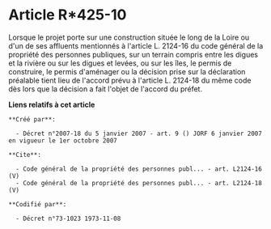 # Article R*425-10

Lorsque le projet porte sur une construction située le long de la Loire ou d'un de ses affluents mentionnés à l'article L.
2124-16 du code général de la propriété des personnes publiques, sur un terrain compris entre les digues et la rivière ou sur
les digues et levées, ou sur les îles, le permis de construire, le permis d'aménager ou la décision prise sur la déclaration
préalable tient lieu de l'accord prévu à l'article L. 2124-18 du même code dès lors que la décision a fait l'objet de
l'accord du préfet.

**Liens relatifs à cet article**

	**Créé par**:

	  - Décret n°2007-18 du 5 janvier 2007 - art. 9 () JORF 6 janvier 2007 en vigueur le 1er octobre 2007

	**Cite**:

	  - Code général de la propriété des personnes publ... - art. L2124-16 (V)
	  - Code général de la propriété des personnes publ... - art. L2124-18 (V)

	**Codifié par**:

	  - Décret n°73-1023 1973-11-08

